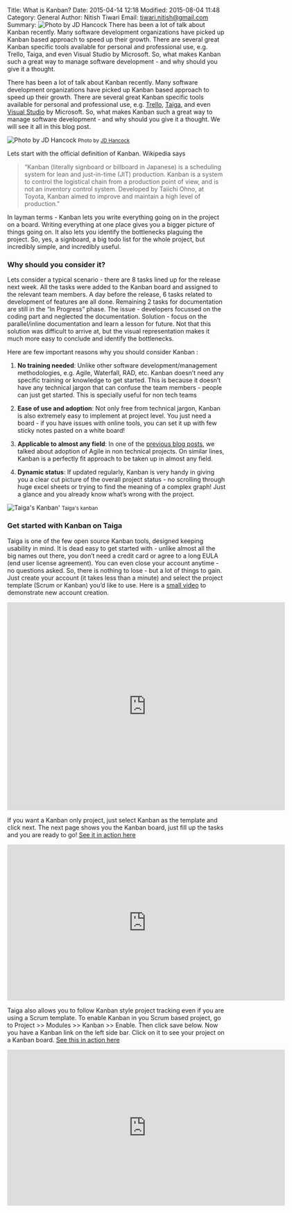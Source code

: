 Title: What is Kanban?
Date: 2015-04-14 12:18
Modified: 2015-08-04 11:48
Category: General
Author: Nitish Tiwari
Email: tiwari.nitish@gmail.com
Summary: ![Photo by JD Hancock]({filename}/images/2015-04-14_what_is_kanban/01.jpg) There has been a lot of talk about Kanban recently. Many software development organizations have picked up Kanban based approach to speed up their growth. There are several great Kanban specific tools available for personal and professional use, e.g. Trello, Taiga, and even Visual Studio by Microsoft. So, what makes Kanban such a great way to manage software development - and why should you give it a thought.

There has been a lot of talk about Kanban recently. Many software development organizations have picked up Kanban based approach to speed up their growth. There are several great Kanban specific tools available for personal and professional use, e.g. [Trello](https://trello.com/), [Taiga](https://taiga.io/), and even [Visual Studio](https://msdn.microsoft.com/en-us/library/jj838789.aspx) by Microsoft. So, what makes Kanban such a great way to manage software development - and why should you give it a thought. We will see it all in this blog post.

![Photo by JD Hancock]({filename}/images/2015-04-14_what_is_kanban/01.jpg)
<small>Photo by [JD Hancock](https://www.flickr.com/photos/jdhancock/8671399450/in/photostream/)</small>

Lets start with the official definition of Kanban. Wikipedia says

>“Kanban (literally signboard or billboard in Japanese) is a scheduling system for lean and just-in-time (JIT) production. Kanban is a system to control the logistical chain from a production point of view, and is not an inventory control system. Developed by Taiichi Ohno, at Toyota, Kanban aimed to improve and maintain a high level of production.”

In layman terms - Kanban lets you write everything going on in the project on a board. Writing everything at one place gives you a bigger picture of things going on. It also lets you identify the bottlenecks plaguing the project. So, yes, a signboard, a big todo list for the whole project, but incredibly simple, and incredibly useful.

### Why should you consider it?

Lets consider a typical scenario - there are 8 tasks lined up for the release next week. All the tasks were added to the Kanban board and assigned to the relevant team members. A day before the release, 6 tasks related to development of features are all done. Remaining 2 tasks for documentation are still in the “In Progress” phase. The issue - developers focussed on the coding part and neglected the documentation. Solution - focus on the parallel/inline documentation and learn a lesson for future. Not that this solution was difficult to arrive at, but the visual representation makes it much more easy to conclude and identify the bottlenecks.

Here are few important reasons why you should consider Kanban :

1. **No training needed**: Unlike other software development/management methodologies, e.g. Agile, Waterfall, RAD, etc. Kanban doesn’t need any specific training or knowledge to get started. This is because it doesn’t have any technical jargon that can confuse the team members - people can just get started. This is specially useful for non tech teams

2. **Ease of use and adoption**: Not only free from technical jargon, Kanban is also extremely easy to implement at project level. You just need a board - if you have issues with online tools, you can set it up with few sticky notes pasted on a white board!

3. **Applicable to almost any field**: In one of the [previous blog posts](https://blog.taiga.io/agile_as_management_tool_for_non_IT.html), we talked about adoption of Agile in non technical projects. On similar lines, Kanban is a perfectly fit approach to be taken up in almost any field.

4. **Dynamic status**: If updated regularly, Kanban is very handy in giving you a clear cut picture of the overall project status - no scrolling through huge excel sheets or trying to find the meaning of a complex graph! Just a glance and you already know what’s wrong with the project.

![Taiga's Kanban']({filename}/images/2015-04-14_what_is_kanban/kanban.png)
<small>Taiga's kanban</small>

### Get started with Kanban on Taiga

Taiga is one of the few open source Kanban tools, designed keeping usability in mind. It is dead easy to get started with - unlike almost all the big names out there, you don’t need a credit card or agree to a long EULA (end user license agreement). You can even close your account anytime - no questions asked. So, there is nothing to lose - but a lot of things to gain. Just create your account (it takes less than a minute) and select the project template (Scrum or Kanban) you’d like to use. Here is a [small video](https://www.youtube.com/watch?v=B6jMh8Y1stw) to demonstrate new account creation.

<iframe width="640" height="480" src="https://www.youtube.com/embed/B6jMh8Y1stw" frameborder="0" allowfullscreen></iframe>

If you want a Kanban only project, just select Kanban as the template and click next. The next page shows you the Kanban board, just fill up the tasks and you are ready to go! [See it in action here](https://youtu.be/6VsSvoJHiAk?list=PLgsasMWN5JssgHHHHI50xkz_kzXg-dElt)

<iframe width="640" height="360" src="https://www.youtube.com/embed/6VsSvoJHiAk" frameborder="0" allowfullscreen></iframe>

Taiga also allows you to follow Kanban style project tracking even if you are using a Scrum template. To enable Kanban in you Scrum based project, go to Project >> Modules >> Kanban >> Enable. Then click save below. Now you have a Kanban link on the left side bar. Click on it to see your project on a Kanban board. [See this in action here](https://youtu.be/CSHjGrxThbs?list=PLgsasMWN5JssgHHHHI50xkz_kzXg-dElt)

<iframe width="640" height="360" src="https://www.youtube.com/embed/CSHjGrxThbs" frameborder="0" allowfullscreen></iframe>

